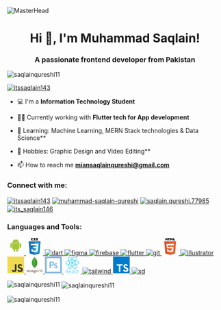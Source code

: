 
![MasterHead](https://static.vecteezy.com/system/resources/previews/004/113/688/original/programmer-concept-for-web-banner-developer-works-at-laptop-writes-code-on-computer-man-creates-programs-modern-people-scene-illustration-in-flat-cartoon-design-with-person-characters-vector.jpg)

<h1 align="center">Hi 👋, I'm Muhammad Saqlain!</h1>
<h3 align="center">A passionate frontend developer from Pakistan</h3>


<p align="left"> <img src="https://komarev.com/ghpvc/?username=saqlainqureshi11&label=Profile%20views&color=0e75b6&style=flat" alt="saqlainqureshi11" /> </p>

<p align="left"> <a href="https://twitter.com/itssaqlain143" target="blank"><img src="https://img.shields.io/twitter/follow/itssaqlain143?logo=twitter&style=for-the-badge" alt="itssaqlain143" /></a> </p>

- 💻‍ I'm a **Information Technology Student**

- 👨‍💻 Currently working with **Flutter tech for App development**

- 🎇 Learning: Machine Learning, MERN Stack technologies & Data Science**

- 🎨 Hobbies: Graphic Design and Video Editing**

- 📫 How to reach me **miansaqlainqureshi@gmail.com**

<h3 align="left">Connect with me:</h3>
<p align="left">
<a href="https://twitter.com/itssaqlain143" target="blank"><img align="center" src="https://raw.githubusercontent.com/rahuldkjain/github-profile-readme-generator/master/src/images/icons/Social/twitter.svg" alt="itssaqlain143" height="30" width="40" /></a>
<a href="https://linkedin.com/in/muhammad-saqlain-qureshi" target="blank"><img align="center" src="https://raw.githubusercontent.com/rahuldkjain/github-profile-readme-generator/master/src/images/icons/Social/linked-in-alt.svg" alt="muhammad-saqlain-qureshi" height="30" width="40" /></a>
<a href="https://fb.com/saqlain.qureshi.77985" target="blank"><img align="center" src="https://raw.githubusercontent.com/rahuldkjain/github-profile-readme-generator/master/src/images/icons/Social/facebook.svg" alt="saqlain.qureshi.77985" height="30" width="40" /></a>
<a href="https://instagram.com/its_saqlain146" target="blank"><img align="center" src="https://raw.githubusercontent.com/rahuldkjain/github-profile-readme-generator/master/src/images/icons/Social/instagram.svg" alt="its_saqlain146" height="30" width="40" /></a>
</p>

<h3 align="left">Languages and Tools:</h3>
<p align="left"> <a href="https://developer.android.com" target="_blank" rel="noreferrer"> <img src="https://raw.githubusercontent.com/devicons/devicon/master/icons/android/android-original-wordmark.svg" alt="android" width="40" height="40"/> </a> <a href="https://www.w3schools.com/css/" target="_blank" rel="noreferrer"> <img src="https://raw.githubusercontent.com/devicons/devicon/master/icons/css3/css3-original-wordmark.svg" alt="css3" width="40" height="40"/> </a> <a href="https://dart.dev" target="_blank" rel="noreferrer"> <img src="https://www.vectorlogo.zone/logos/dartlang/dartlang-icon.svg" alt="dart" width="40" height="40"/> </a> <a href="https://www.figma.com/" target="_blank" rel="noreferrer"> <img src="https://www.vectorlogo.zone/logos/figma/figma-icon.svg" alt="figma" width="40" height="40"/> </a> <a href="https://firebase.google.com/" target="_blank" rel="noreferrer"> <img src="https://www.vectorlogo.zone/logos/firebase/firebase-icon.svg" alt="firebase" width="40" height="40"/> </a> <a href="https://flutter.dev" target="_blank" rel="noreferrer"> <img src="https://www.vectorlogo.zone/logos/flutterio/flutterio-icon.svg" alt="flutter" width="40" height="40"/> </a> <a href="https://git-scm.com/" target="_blank" rel="noreferrer"> <img src="https://www.vectorlogo.zone/logos/git-scm/git-scm-icon.svg" alt="git" width="40" height="40"/> </a> <a href="https://www.w3.org/html/" target="_blank" rel="noreferrer"> <img src="https://raw.githubusercontent.com/devicons/devicon/master/icons/html5/html5-original-wordmark.svg" alt="html5" width="40" height="40"/> </a> <a href="https://www.adobe.com/in/products/illustrator.html" target="_blank" rel="noreferrer"> <img src="https://www.vectorlogo.zone/logos/adobe_illustrator/adobe_illustrator-icon.svg" alt="illustrator" width="40" height="40"/> </a> <a href="https://developer.mozilla.org/en-US/docs/Web/JavaScript" target="_blank" rel="noreferrer"> <img src="https://raw.githubusercontent.com/devicons/devicon/master/icons/javascript/javascript-original.svg" alt="javascript" width="40" height="40"/> </a> <a href="https://www.mongodb.com/" target="_blank" rel="noreferrer"> <img src="https://raw.githubusercontent.com/devicons/devicon/master/icons/mongodb/mongodb-original-wordmark.svg" alt="mongodb" width="40" height="40"/> </a> <a <a href="https://www.photoshop.com/en" target="_blank" rel="noreferrer"> <img src="https://raw.githubusercontent.com/devicons/devicon/master/icons/photoshop/photoshop-line.svg" alt="photoshop" width="40" height="40"/> </a> <a href="https://reactjs.org/" target="_blank" rel="noreferrer"> <img src="https://raw.githubusercontent.com/devicons/devicon/master/icons/react/react-original-wordmark.svg" alt="react" width="40" height="40"/> </a> <a href="https://tailwindcss.com/" target="_blank" rel="noreferrer"> <img src="https://www.vectorlogo.zone/logos/tailwindcss/tailwindcss-icon.svg" alt="tailwind" width="40" height="40"/> </a> <a href="https://www.typescriptlang.org/" target="_blank" rel="noreferrer"> <img src="https://raw.githubusercontent.com/devicons/devicon/master/icons/typescript/typescript-original.svg" alt="typescript" width="40" height="40"/> </a> <a href="https://www.adobe.com/products/xd.html" target="_blank" rel="noreferrer"> <img src="https://cdn.worldvectorlogo.com/logos/adobe-xd.svg" alt="xd" width="40" height="40"/> </a> </p>

<p><img align="left" src="https://github-readme-stats.vercel.app/api/top-langs?username=saqlainqureshi11&show_icons=true&locale=en&layout=compact" alt="saqlainqureshi11" /></p>

<p>&nbsp;<img align="center" src="https://github-readme-stats.vercel.app/api?username=saqlainqureshi11&show_icons=true&locale=en" alt="saqlainqureshi11" /></p>

<p><img align="center" src="https://github-readme-streak-stats.herokuapp.com/?user=saqlainqureshi11&" alt="saqlainqureshi11" /></p>
